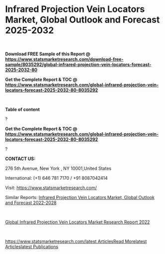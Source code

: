 <h1>Infrared Projection Vein Locators Market, Global Outlook and Forecast 2025-2032</h1><br/><p><strong>Download FREE Sample of this Report @ <a href="https://www.statsmarketresearch.com/download-free-sample/8035292/global-infrared-projection-vein-locators-forecast-2025-2032-80">https://www.statsmarketresearch.com/download-free-sample/8035292/global-infrared-projection-vein-locators-forecast-2025-2032-80</a></strong></p>
 
 
 
 <div><b>Get the Complete Report & TOC @ <a href="https://www.statsmarketresearch.com/global-infrared-projection-vein-locators-forecast-2025-2032-80-8035292">https://www.statsmarketresearch.com/global-infrared-projection-vein-locators-forecast-2025-2032-80-8035292</a></b></div>
 
 
 
 <p><br />
 
 <b>Table of content</b></p>
 
 
 
 <p>? </p>
 
 
 
 <div><b>Get the Complete Report & TOC @ <a href="https://www.statsmarketresearch.com/global-infrared-projection-vein-locators-forecast-2025-2032-80-8035292">https://www.statsmarketresearch.com/global-infrared-projection-vein-locators-forecast-2025-2032-80-8035292</a></b></div>
 
 
 
 <p>? </p>
 
 
 
 <p><b>CONTACT US:</b><br />
 
 276 5th Avenue, New York , NY 10001,United States<br />
 
 International: (+1) 646 781 7170 / +91 8087042414<br />
 
 Visit: <a href="https://www.statsmarketresearch.com/">https://www.statsmarketresearch.com/</a><br />
 
 Similar Reports: <a href="https://www.statsmarketresearch.com/global-infrared-projection-vein-locators-forecast-2025-2032-80-8035292">Infrared Projection Vein Locators Market, Global Outlook and Forecast 2022-2028</a><br />
 
 <br />
 
 <a href="https://www.statsmarketresearch.com/global-infrared-projection-vein-locators-forecast-2025-2032-80-8035292">Global Infrared Projection Vein Locators Market Research Report 2022</a><br />
 
 <br />
 
 <a href="https://gyeongbokgung.com">https://www.statsmarketresearch.com/</a><a href="https://hallyeomaritime.com">latest Articles</a><a href="https://jingwansa.com">Read More</a><a href="https://nguoiviet.jp/">latest Articles</a><a href="https://www.intelmarketresearch.com/">latest Publications</a></p>